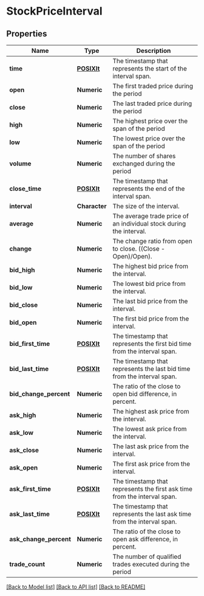 # StockPriceInterval

[//]: # (CLASS:IntrinioSDK::StockPriceInterval)

[//]: # (KIND:object)

## Properties

[//]: # (START_DEFINITION)

Name | Type | Description
------------ | ------------- | -------------
**time** | [**POSIXlt**](POSIXlt.md) | The timestamp that represents the start of the interval span. &nbsp;
**open** | **Numeric** | The first traded price during the period &nbsp;
**close** | **Numeric** | The last traded price during the period &nbsp;
**high** | **Numeric** | The highest price over the span of the period &nbsp;
**low** | **Numeric** | The lowest price over the span of the period &nbsp;
**volume** | **Numeric** | The number of shares exchanged during the period &nbsp;
**close_time** | [**POSIXlt**](POSIXlt.md) | The timestamp that represents the end of the interval span. &nbsp;
**interval** | **Character** | The size of the interval. &nbsp;
**average** | **Numeric** | The average trade price of an individual stock during the interval. &nbsp;
**change** | **Numeric** | The change ratio from open to close.  ((Close - Open)/Open). &nbsp;
**bid_high** | **Numeric** | The highest bid price from the interval. &nbsp;
**bid_low** | **Numeric** | The lowest bid price from the interval. &nbsp;
**bid_close** | **Numeric** | The last bid price from the interval. &nbsp;
**bid_open** | **Numeric** | The first bid price from the interval. &nbsp;
**bid_first_time** | [**POSIXlt**](POSIXlt.md) | The timestamp that represents the first bid time from the interval span. &nbsp;
**bid_last_time** | [**POSIXlt**](POSIXlt.md) | The timestamp that represents the last bid time from the interval span. &nbsp;
**bid_change_percent** | **Numeric** | The ratio of the close to open bid difference, in percent. &nbsp;
**ask_high** | **Numeric** | The highest ask price from the interval. &nbsp;
**ask_low** | **Numeric** | The lowest ask price from the interval. &nbsp;
**ask_close** | **Numeric** | The last ask price from the interval. &nbsp;
**ask_open** | **Numeric** | The first ask price from the interval. &nbsp;
**ask_first_time** | [**POSIXlt**](POSIXlt.md) | The timestamp that represents the first ask time from the interval span. &nbsp;
**ask_last_time** | [**POSIXlt**](POSIXlt.md) | The timestamp that represents the last ask time from the interval span. &nbsp;
**ask_change_percent** | **Numeric** | The ratio of the close to open ask difference, in percent. &nbsp;
**trade_count** | **Numeric** | The number of qualified trades executed during the period &nbsp;

[//]: # (END_DEFINITION)


[//]: # (CONTAINED_CLASS:IntrinioSDK::POSIXlt)


[//]: # (CONTAINED_CLASS:IntrinioSDK::POSIXlt)


[//]: # (CONTAINED_CLASS:IntrinioSDK::POSIXlt)


[//]: # (CONTAINED_CLASS:IntrinioSDK::POSIXlt)


[//]: # (CONTAINED_CLASS:IntrinioSDK::POSIXlt)


[//]: # (CONTAINED_CLASS:IntrinioSDK::POSIXlt)


[[Back to Model list]](../README.md#documentation-for-models) [[Back to API list]](../README.md#documentation-for-api-endpoints) [[Back to README]](../README.md)


